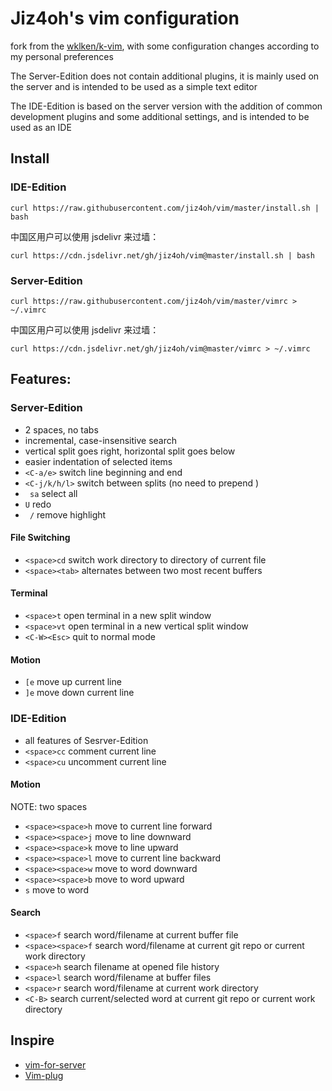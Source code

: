# Jiz4oh's vim configuration

fork from the [wklken/k-vim](https://github.com/wklken/k-vim), with some configuration changes according to my personal preferences

The Server-Edition does not contain additional plugins, it is mainly used on the server and is intended to be used as a simple text editor

The IDE-Edition is based on the server version with the addition of common development plugins and some additional settings, and is intended to be used as an IDE

## Install

### IDE-Edition

`curl https://raw.githubusercontent.com/jiz4oh/vim/master/install.sh | bash`

中国区用户可以使用 jsdelivr 来过墙：

`curl https://cdn.jsdelivr.net/gh/jiz4oh/vim@master/install.sh | bash`

### Server-Edition

`curl https://raw.githubusercontent.com/jiz4oh/vim/master/vimrc > ~/.vimrc`

中国区用户可以使用 jsdelivr 来过墙：

`curl https://cdn.jsdelivr.net/gh/jiz4oh/vim@master/vimrc > ~/.vimrc`

## Features:

### Server-Edition

- 2 spaces, no tabs
- incremental, case-insensitive search
- vertical split goes right, horizontal split goes below
- easier indentation of selected items
- `<C-a/e>` switch line beginning and end
- `<C-j/k/h/l>`  switch between splits (no need to prepend <C-w>)
- ` sa` select all
- `U` redo
- ` /` remove highlight

#### File Switching

- `<space>cd` switch work directory to directory of current file
- `<space><tab>` alternates between two most recent buffers 

#### Terminal

- `<space>t` open terminal in a new split window
- `<space>vt` open terminal in a new vertical split window
- `<C-W><Esc>` quit to normal mode

#### Motion

- `[e` move up current line
- `]e` move down current line

### IDE-Edition

- all features of Sesrver-Edition
- `<space>cc` comment current line
- `<space>cu` uncomment current line

#### Motion

NOTE: two spaces

- `<space><space>h` move to current line forward 
- `<space><space>j` move to line downward
- `<space><space>k` move to line upward
- `<space><space>l` move to current line backward
- `<space><space>w` move to word downward
- `<space><space>b` move to word upward
- `s` move to word 

#### Search

- `<space>f` search word/filename at current buffer file
- `<space><space>f` search word/filename at current git repo or current work directory
- `<space>h` search filename at opened file history 
- `<space>l` search word/filename at buffer files
- `<space>r` search word/filename at current work directory
- `<C-B>` search current/selected word at current git repo or current work directory

## Inspire

- [vim-for-server](https://github.com/wklken/vim-for-server)
- [Vim-plug](https://github.com/junegunn/vim-plug)


